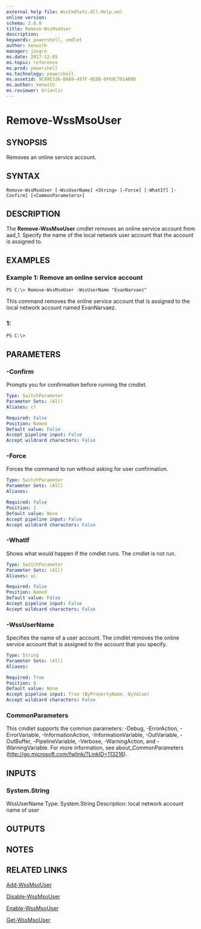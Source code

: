 ```yaml
---
external help file: WssCmdlets.dll-Help.xml
online version: 
schema: 2.0.0
title: Remove-WssMsoUser
description: 
keywords: powershell, cmdlet
author: kenwith
manager: jasgro
ms.date: 2017-12-05
ms.topic: reference
ms.prod: powershell
ms.technology: powershell
ms.assetid: 9C8AE326-BAA9-457F-9E8B-0F69C7D1AB9D
ms.author: kenwith
ms.reviewer: brianlic
---
```


# Remove-WssMsoUser

## SYNOPSIS
Removes an online service account.

## SYNTAX

```
Remove-WssMsoUser [-WssUserName] <String> [-Force] [-WhatIf] [-Confirm] [<CommonParameters>]
```

## DESCRIPTION
The **Remove-WssMsoUser** cmdlet removes an online service account from aad_1.
Specify the name of the local network user account that the account is assigned to.

## EXAMPLES

### Example 1: Remove an online service account
```
PS C:\> Remove-WssMsoUser -WssUserName "EvanNarvaez"
```

This command removes the online service account that is assigned to the local network account named EvanNarvaez.

### 1:
```
PS C:\>
```

## PARAMETERS

### -Confirm
Prompts you for confirmation before running the cmdlet.

```yaml
Type: SwitchParameter
Parameter Sets: (All)
Aliases: cf

Required: False
Position: Named
Default value: False
Accept pipeline input: False
Accept wildcard characters: False
```

### -Force
Forces the command to run without asking for user confirmation.

```yaml
Type: SwitchParameter
Parameter Sets: (All)
Aliases: 

Required: False
Position: 1
Default value: None
Accept pipeline input: False
Accept wildcard characters: False
```

### -WhatIf
Shows what would happen if the cmdlet runs.
The cmdlet is not run.

```yaml
Type: SwitchParameter
Parameter Sets: (All)
Aliases: wi

Required: False
Position: Named
Default value: False
Accept pipeline input: False
Accept wildcard characters: False
```

### -WssUserName
Specifies the name of a user account.
The cmdlet removes the online service account that is assigned to the account that you specify.

```yaml
Type: String
Parameter Sets: (All)
Aliases: 

Required: True
Position: 0
Default value: None
Accept pipeline input: True (ByPropertyName, ByValue)
Accept wildcard characters: False
```

### CommonParameters
This cmdlet supports the common parameters: -Debug, -ErrorAction, -ErrorVariable, -InformationAction, -InformationVariable, -OutVariable, -OutBuffer, -PipelineVariable, -Verbose, -WarningAction, and -WarningVariable. For more information, see about_CommonParameters (http://go.microsoft.com/fwlink/?LinkID=113216).

## INPUTS

### System.String
WssUserName
Type: System.String
Description: local network account name of user

## OUTPUTS

## NOTES

## RELATED LINKS

[Add-WssMsoUser](./Add-WssMsoUser.md)

[Disable-WssMsoUser](./Disable-WssMsoUser.md)

[Enable-WssMsoUser](./Enable-WssMsoUser.md)

[Get-WssMsoUser](./Get-WssMsoUser.md)
